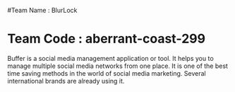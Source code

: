 #Team Name : BlurLock
# Team Code : aberrant-coast-299 

  Buffer is a social media management application or tool. 
  It helps you to manage multiple social media networks from one place.
  It is one of the best time saving methods in the world of social media marketing. 
  Several international brands are already using it.
